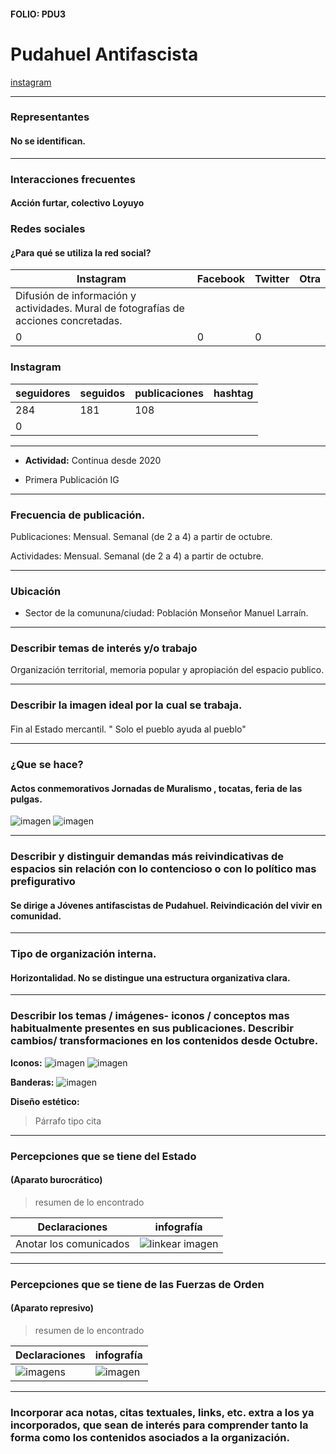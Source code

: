 #### FOLIO: PDU3
# Pudahuel Antifascista


[instagram](https://www.instagram.com/p/CFw8mShhE_c/
)

---

### Representantes
#### No se identifican. 

---
### Interacciones frecuentes
#### Acción furtar, colectivo Loyuyo


### Redes sociales
#### ¿Para qué se utiliza la red social?
| Instagram | Facebook | Twitter | Otra 
|---|---|---|---|
|Difusión de información y actividades. Mural de fotografías de acciones concretadas.
|0|0| 0|

### **Instagram**
| seguidores | seguidos | publicaciones | hashtag 
|---|---|---|---|
|284|	181|	108
| 0

---

* **Actividad:**  Continua desde 2020


* Primera Publicación IG

---
### Frecuencia de publicación.

Publicaciones: Mensual. Semanal (de 2 a 4) a partir de octubre.


Actividades: Mensual. Semanal (de 2 a 4) a partir de octubre.


---
### Ubicación
* Sector de la comununa/ciudad: Población Monseñor Manuel Larraín.


---
### Describir temas de interés y/o trabajo
Organización territorial, memoria popular y apropiación del espacio publico.

---
### Describir la imagen ideal por la cual se trabaja.
#### 
Fin al Estado mercantil. " Solo el pueblo ayuda al pueblo"


---
### ¿Que se hace?
#### Actos conmemorativos Jornadas de Muralismo , tocatas, feria de las pulgas.
![imagen](convoca.jpg)
![imagen](convoca2.jpg)


---
### Describir y distinguir demandas más reivindicativas de espacios sin relación con lo contencioso o con lo político mas prefigurativo
#### Se dirige a Jóvenes antifascistas de Pudahuel. Reivindicación del vivir en comunidad.


---
### Tipo de organización interna.
#### Horizontalidad. No se distingue una estructura organizativa clara.


---
### Describir los temas / imágenes- iconos / conceptos mas habitualmente presentes en sus publicaciones. Describir cambios/ transformaciones en los contenidos desde Octubre.

**Iconos:**
![imagen](barrio.jpg)
![imagen](vergara.jpg)


**Banderas:**
![imagen](mapu.jpg)

**Diseño estético:**

> Párrafo tipo cita 

---
### Percepciones que se tiene del Estado
#### (Aparato burocrático)
> resumen de lo encontrado

| Declaraciones | infografía | 
|---|---|
|Anotar los comunicados | ![linkear imagen]() |

---
### Percepciones que se tiene de las Fuerzas de Orden
#### (Aparato represivo)
> resumen de lo encontrado

| Declaraciones | infografía | 
|---|---|
|![imagen](militar.jpg)s | ![imagen]() |


---
### Incorporar aca notas, citas textuales, links, etc. extra a los ya incorporados, que sean de interés para comprender tanto la forma como los contenidos asociados a la organización.
